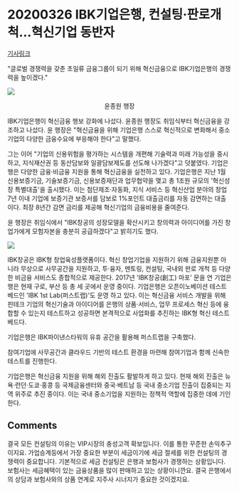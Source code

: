 # 20200326 IBK기업은행, 컨설팅·판로개척…혁신기업 동반자

[기사링크](<https://www.mk.co.kr/news/special-edition/view/2020/03/300716/>)



"글로벌 경쟁력을 갖춘 초일류 금융그룹이 되기 위해 혁신금융으로 IBK기업은행의 경쟁력을 높이겠다."



![](https://file.mk.co.kr/meet/neds/2020/03/image_readtop_2020_300716_15849900634133310.jpg)

<center>윤종원 행장</center>



IBK기업은행이 혁신금융 행보 강화에 나섰다. 윤종원 행장도 취임식부터 혁신금융을 강조하고 나섰다. 윤 행장은 "혁신금융을 위해 기업은행 스스로 혁신적으로 변화해서 중소기업의 다양한 금융수요에 부응해야 한다"고 말했다.



그는 이어 "기업의 신용위험을 평가하는 시스템을 개편해 기술력과 미래 가능성을 중시하고, 지식재산권 등 동산담보와 일괄담보제도를 선도해 나가겠다"고 덧붙였다. 기업은행은 다양한 금융·비금융 지원을 통해 혁신금융을 실천하고 있다. 기업은행은 지난 1월 신용보증기금, 기술보증기금, 신용보증재단과 업무협약을 맺고 총 1조원 규모의 '혁신성장 특별대출'을 출시했다. 이는 첨단제조·자동화, 지식 서비스 등 혁신산업 분야의 창업 7년 이내 기업에 보증기관 보증서를 담보로 1%포인트 대출금리를 자동 감면하는 대출이다. 최장 8년간 감면 금리를 제공해 혁신기업의 금융비용을 줄여준다.



윤 행장은 취임식에서 "IBK창공의 성장모델을 확산시키고 창의력과 아이디어를 가진 창업가에게 모험자본을 충분히 공급하겠다"고 밝히기도 했다.



![](https://file.mk.co.kr/meet/neds/2020/03/image_readmed_2020_300716_15849900634133309.jpg)



IBK창공은 IBK형 창업육성플랫폼이다. 혁신 창업기업을 지원하기 위해 금융지원뿐 아니라 무상으로 사무공간을 지원하고, 투·융자, 멘토링, 컨설팅, 국내외 판로 개척 등 다양한 비금융 서비스도 종합적으로 제공한다. 2017년 'IBK창공(創工) 마포' 문을 연 기업은행은 현재 구로, 부산 등 총 세 곳에서 운영 중이다. 기업은행은 오픈이노베이션 테스트베드인 'IBK 1st Lab(퍼스트랩)'도 운영 하고 있다. 이는 혁신금융 서비스 개발을 위해 핀테크 기업의 혁신기술과 아이디어를 은행의 상품·서비스, 업무 프로세스 혁신 등에 융합할 수 있는지 테스트하고 성공하면 본격적으로 사업화를 추진하는 IBK형 혁신 테스트베드다.



기업은행은 IBK파이낸스타워의 유휴 공간을 활용해 퍼스트랩을 구축했다.



 참여기업에 사무공간과 클라우드 기반의 테스트 환경을 마련해 참여기업과 함께 신속한 테스트를 진행한다.



기업은행은 혁신금융 지원을 위해 해외 진출도 활발하게 하고 있다. 현재 해외 진출은 뉴욕·런던·도쿄·홍콩 등 국제금융센터와 중국·베트남 등 국내 중소기업 진출이 집중되는 지역 위주로 추진 중이다. 이는 국내 중소기업을 지원하는 정책적 역할에 집중한 데에 기인한다.



## Comments

결국 모든 컨설팅의 이유는 VIP시장의 충성고객 확보입니다. 이를 통한 꾸준한 손익추구이지요. 가업승계등에서 가장 중요한 부분이 세금이기에 세금 절세를 위한 컨설팅의 경쟁력이 중요합니다.
기본적으로 세금 컨설팅은 은행과 보험사가 경쟁하는 상황입니다. 보험사는 세금혜택이 있는 금융상품을 많이 판매하고 있는 상황이니깐요.
결국 은행에서의 상담과 보험사와의 상품 연계로 지주사 시너지가 중요한 것이겠지요.